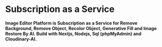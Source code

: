 # Subscription as a Service
**Image Editor Platform is Subscription as a Service for Remove Background, Remove Object, Recolor Object, Generative Fill and Image Restore By AI. Build with Nextjs, Nodejs, Sql (phpMyAdmin) and Cloudinary-AI.**
